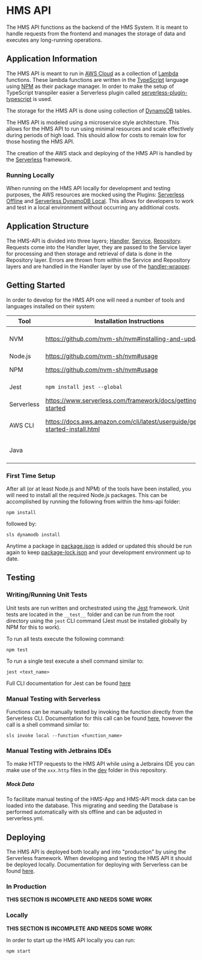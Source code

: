 [//]: # (Anytime that you do something and go "that wasn't in the documentation"...
 you should obviously update this or any other README, doc file, or comment in the code!)

# HMS API

The HMS API functions as the backend of the HMS System. It is meant to handle requests from the frontend and manages the
storage of data and executes any long-running operations.

## Application Information

The HMS API is meant to run in [AWS Cloud](https://aws.amazon.com/getting-started/?ref=docs_gateway) as a collection
of [Lambda](https://docs.aws.amazon.com/lambda/latest/dg/welcome.html) functions. These lambda functions are written in
the [TypeScript](https://www.typescriptlang.org/) language using [NPM](https://docs.npmjs.com/about-npm) as their
package manager. In order to make the setup of TypeScript transpiler easier a Serverless plugin
called [serverless-plugin-typescript](https://github.com/serverless/serverless-plugin-typescript) is used.

The storage for the HMS API is done using collection of [DynamoDB](https://aws.amazon.com/dynamodb/) tables.

The HMS API is modeled using a microservice style architecture. This allows for the HMS API to run using minimal
resources and scale effectively during periods of high load. This should allow for costs to remain low for those hosting
the HMS API.

The creation of the AWS stack and deploying of the HMS API is handled by
the [Serverless](https://www.serverless.com/framework/docs) framework.

### Running Locally

When running on the HMS API locally for development and testing purposes, the AWS resources are mocked
using the Plugins: [Serverless Offline](https://www.serverless.com/plugins/serverless-offline/) and [Serverless DynamoDB Local](https://www.serverless.com/plugins/serverless-dynamodb-local). This allows for
developers to work and test in a local environment without occurring any additional costs.

## Application Structure

The HMS-API is divided into three layers; [Handler](src/handler), [Service](src/service), [Repository](src/repository).
Requests come into the Handler layer, they are passed to the Service layer for processing and then storage and retrieval
of data is done in the Repository layer. Errors are thrown from within the Service and Repository layers and are handled
in the Handler layer by use of the [handler-wrapper](src/handler/handler-wrapper.ts).

## Getting Started

In order to develop for the HMS API one will need a number of tools and languages installed on their system:

| Tool       | Installation Instructions                                                     | Purpose                             |
|------------|-------------------------------------------------------------------------------|-------------------------------------|
| NVM        | https://github.com/nvm-sh/nvm#installing-and-updating                         | Installing and managing Node.js/NPM |
| Node.js    | https://github.com/nvm-sh/nvm#usage                                           | Writing code                        |
| NPM        | https://github.com/nvm-sh/nvm#usage                                           | Node package management             |
| Jest       | `npm install jest --global`                                                   | Running unit tests                  |
| Serverless | https://www.serverless.com/framework/docs/getting-started                     | Building and deploying code         |
| AWS CLI    | https://docs.aws.amazon.com/cli/latest/userguide/getting-started-install.html | Making requests to LocalStack/AWS   |
| Java       |                                                                               | Installing DynamoDB Local           |

### First Time Setup

After all (or at least Node.js and NPM) of the tools have been installed, you will need to install all the required
Node.js packages. This can be accomplished by running the following from within the hms-api folder:

```shell
npm install
```
followed by:

```shell
sls dynamodb install
```

Anytime a package in [package.json](package.json) is added or updated this should be run again to
keep [package-lock.json](package-lock.json) and your development environment up to date.

## Testing

### Writing/Running Unit Tests

Unit tests are run written and orchestrated using the [Jest](https://jestjs.io/) framework. Unit tests are located in
the `__test__` folder and can be run from the root directory using the `jest` CLI command (Jest must be installed
globally by NPM for this to work).

To run all tests execute the following command:

```shell
npm test
```

To run a single test execute a shell command similar to:

```shell
jest <text_name> 
```

Full CLI documentation for Jest can be found [here](https://jestjs.io/docs/cli)

### Manual Testing with Serverless

Functions can be manually tested by invoking the function directly from the Serverless CLI. Documentation for this call
can be found [here](https://www.serverless.com/framework/docs/providers/aws/cli-reference/invoke), however the call is a
shell command similar to:

```shell
sls invoke local --function <function_name>
```

### Manual Testing with Jetbrains IDEs

To make HTTP requests to the HMS API while using a Jetbrains IDE you can make use of the `xxx.http` files in
the [dev](dev) folder in this repository.


##### Mock Data

To facilitate manual testing of the HMS-App and HMS-API mock data can be loaded into the database. This migrating and
seeding the Database is performed automatically with sls offline and can be adjusted in serverless.yml.

## Deploying

The HMS API is deployed both locally and into "production" by using the Serverless framework. When developing and
testing the HMS API it should be deployed locally. Documentation for deploying with Serverless can be
found [here](https://www.serverless.com/framework/docs/providers/aws/cli-reference/deploy).

### In Production

[//]: # (TODO we will need some information about getting login credentials here eventually)
**THIS SECTION IS INCOMPLETE AND NEEDS SOME WORK**

### Locally

[//]: # (TODO Likely this section is a bit lacking and could include more about how this works)
**THIS SECTION IS INCOMPLETE AND NEEDS SOME WORK**

[//]: # (TODO currently this needs to be run twice... it is like Serverless doesn't wait for LocalStack to be running properly :shrug:)
In order to start up the HMS API locally you can run:

```shell
npm start
```
